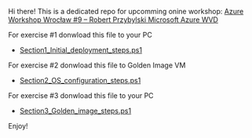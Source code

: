 Hi there!
This is a dedicated repo for upcomming onine workshop: 
[Azure Workshop Wrocław #9 – Robert Przybylski Microsoft Azure WVD](https://www.eventbrite.com/e/azure-workshop-wrocaw-9-robert-przybylski-microsoft-azure-wvd-tickets-129207020677)

For exercise #1 donwload this file to your PC
- [Section1_Initial_deployment_steps.ps1](https://github.com/przybylskirobert/AzureWorkshop9_WVD/blob/main/Section1_Initial_deployment_steps.ps1)

For exercise #2 donwload this file to Golden Image VM
- [Section2_OS_configuration_steps.ps1](https://github.com/przybylskirobert/AzureWorkshop9_WVD/blob/main/Section2_OS_configuration_steps.ps1)

For exercise #3 donwload this file to your PC
- [Section3_Golden_image_steps.ps1](https://github.com/przybylskirobert/AzureWorkshop9_WVD/blob/main/Section3_Golden_image_steps.ps1)

Enjoy!
